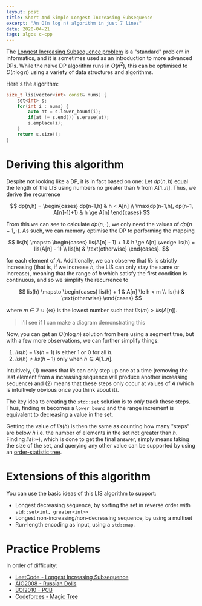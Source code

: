 ```yaml
---
layout: post
title: Short And Simple Longest Increasing Subsequence
excerpt: "An O(n log n) algorithm in just 7 lines"
date: 2020-04-21
tags: algos c-cpp
---
```


The [Longest Increasing Subsequence problem](https://en.wikipedia.org/wiki/Longest_increasing_subsequence) is a "standard" problem in informatics, and it is sometimes used as an introduction to more advanced DPs.
While the naive DP algorithm runs in $O(n^2)$, this can be optimised to $O(n\log n)$ using a variety of data structures and algorithms.

<!--more-->

Here's the algorithm:

```cpp
size_t lis(vector<int> const& nums) {
	set<int> s;
	for(int i : nums) {
		auto at = s.lower_bound(i);
		if(at != s.end()) s.erase(at);
		s.emplace(i);
	}
	return s.size();
}
```

# Deriving this algorithm

Despite not looking like a DP, it is in fact based on one:
Let $dp(n, h)$ equal the length of the LIS using numbers no greater than $h$ from $A[1..n]$.
Thus, we derive the recurrence

$$
dp(n,h) = \begin{cases}
dp(n-1,h) & h < A[n] \\
\max(dp(n-1,h), dp(n-1, A[n]-1)+1) & h \ge A[n]
\end{cases}
$$

From this we can see to calculate $dp(n, \cdot)$, we only need the values of $dp(n-1, \cdot)$.
As such, we can memory optimise the DP to performing the mapping

$$
lis(h) \mapsto \begin{cases}
lis(A[n] - 1) + 1 & h \ge A[n] \wedge lis(h) = lis(A[n] - 1) \\
lis(h) & \text{otherwise}
\end{cases}.
$$

for each element of $A$.
Additionally, we can observe that $lis$ is strictly increasing (that is, if we increase $h$, the LIS can only stay the same or increase), meaning that the range of $h$ which satisfy the first condition is continuous, and so we simplify the recurrence to

$$
lis(h) \mapsto \begin{cases}
lis(h) + 1 & A[n] \le h < m \\
lis(h) & \text{otherwise}
\end{cases}
$$

where $m \in \mathbb{Z} \cup \{\infty\}$ is the lowest number such that $lis(m) > lis(A[n])$.

> I'll see if I can make a diagram demonstrating this

Now, you can get an $O(n \log n)$ solution from here using a segment tree, but with a few more observations, we can further simplify things:

1. $lis(h) - lis(h-1)$ is either 1 or 0 for all $h$.
2. $lis(h) \neq lis(h-1)$ only when $h \in A[1..n]$.

Intuitively, (1) means that $lis$ can only step up one at a time (removing the last element from a increasing sequence will produce another increasing sequence) and (2) means that these steps only occur at values of $A$ (which is intuitively obvious once you think about it).

The key idea to creating the `std::set` solution is to *only* track these steps.
Thus, finding $m$ becomes a `lower_bound` and the range increment is equivalent to decreasing a value in the set.

Getting the value of $lis(h)$ is then the same as counting how many "steps" are below $h$ i.e. the number of elements in the set not greater than $h$.
Finding $lis(\infty)$, which is done to get the final answer, simply means taking the size of the set, and querying any other value can be supported by using an [order-statistic tree](https://en.wikipedia.org/wiki/Order_statistic_tree).

# Extensions of this algorithm

You can use the basic ideas of this LIS algorithm to support:

- Longest decreasing sequence, by sorting the set in reverse order with `std::set<int, greater<int>>`
- Longest non-increasing/non-decreasing sequence, by using a multiset
- Run-length encoding as input, using a `std::map`.

# Practice Problems

In order of difficulty:

- [LeetCode - Longest Increasing Subsequence](https://leetcode.com/problems/longest-increasing-subsequence)
- [AIO2008 - Russian Dolls](https://orac.amt.edu.au/cgi-bin/train/problem.pl?set=aio08sen&problemid=360)
- [BOI2010 - PCB](http://kodu.ut.ee/~ahto/boi/2010/?item=boi.tasks.1)
- [Codeforces - Magic Tree](https://codeforces.com/contest/1193/problem/B)
